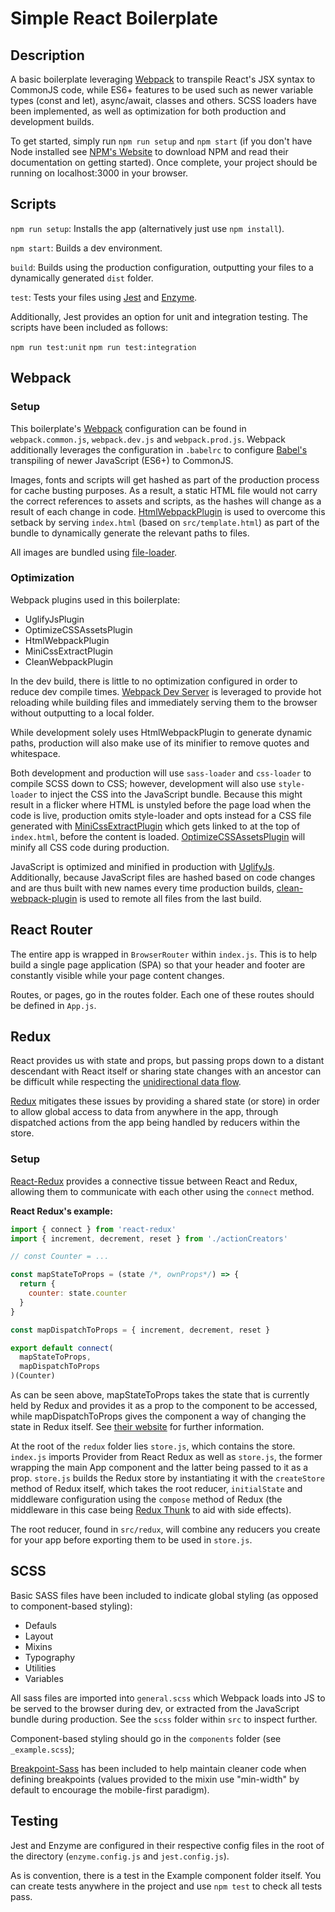 # Simple React Boilerplate

## Description

A basic boilerplate leveraging [Webpack](https://webpack.js.org/ "Webpack") to transpile React's JSX syntax to CommonJS code, while ES6+ features to be used such as newer variable types (const and let), async/await, classes and others. SCSS loaders have been implemented, as well as optimization for both production and development builds.

To get started, simply run `npm run setup` and `npm start` (if you don't have Node installed see [NPM's Website](https://www.npmjs.com/get-npm "NPM") to download NPM and read their documentation on getting started). Once complete, your project should be running on localhost:3000 in your browser.

## Scripts

`npm run setup`: Installs the app (alternatively just use `npm install`).

`npm start`: Builds a dev environment.

`build`: Builds using the production configuration, outputting your files to a dynamically generated `dist` folder.

`test`: Tests your files using [Jest](https://jestjs.io/ "Jest") and [Enzyme](https://www.npmjs.com/package/enzyme "Enzyme").

Additionally, Jest provides an option for unit and integration testing. The scripts have been included as follows:

`npm run test:unit`
`npm run test:integration`

## Webpack

### Setup

This boilerplate's [Webpack](https://webpack.js.org/ "Webpack") configuration can be found in `webpack.common.js`, `webpack.dev.js` and `webpack.prod.js`. Webpack additionally leverages the configuration in `.babelrc` to configure [Babel's](https://babeljs.io/ "Babel") transpiling of newer JavaScript (ES6+) to CommonJS.

Images, fonts and scripts will get hashed as part of the production process for cache busting purposes. As a result, a static HTML file would not carry the correct references to assets and scripts, as the hashes will change as a result of each change in code. [HtmlWebpackPlugin](https://github.com/jantimon/html-webpack-plugin "HTML Webpack Plugin") is used to overcome this setback by serving `index.html` (based on `src/template.html`) as part of the bundle to dynamically generate the relevant paths to files.

All images are bundled using [file-loader](https://webpack.js.org/loaders/file-loader/ "file-loader").



### Optimization

Webpack plugins used in this boilerplate:

- UglifyJsPlugin
- OptimizeCSSAssetsPlugin
- HtmlWebpackPlugin
- MiniCssExtractPlugin
- CleanWebpackPlugin

In the dev build, there is little to no optimization configured in order to reduce dev compile times. [Webpack Dev Server](https://github.com/webpack/webpack-dev-server "Webpack Dev Server") is leveraged to provide hot reloading while building files and immediately serving them to the browser without outputting to a local folder.

While development solely uses HtmlWebpackPlugin to generate dynamic paths, production will also make use of its minifier to remove quotes and whitespace.

Both development and production will use `sass-loader` and `css-loader` to compile SCSS down to CSS; however, development will also use `style-loader` to inject the CSS into the JavaScript bundle. Because this might result in a flicker where HTML is unstyled before the page load when the code is live, production omits style-loader and opts instead for a CSS file generated with [MiniCssExtractPlugin](https://webpack.js.org/plugins/mini-css-extract-plugin/ "MiniCssExtractPlugin") which gets linked to at the top of `index.html`, before the content is loaded. [OptimizeCSSAssetsPlugin](https://github.com/NMFR/optimize-css-assets-webpack-plugin "Optimize CSS Assets Plugin") will minify all CSS code during production.

JavaScript is optimized and minified in production with [UglifyJs](https://www.npmjs.com/package/uglify-js, "UglifyJS"). Additionally, because JavaScript files are hashed based on code changes and are thus built with new names every time production builds, [clean-webpack-plugin](https://github.com/johnagan/clean-webpack-plugin "Clean Webpack Plugin") is used to remote all files from the last build.

## React Router

The entire app is wrapped in `BrowserRouter` within `index.js`. This is to help build a single page application (SPA) so that your header and footer are constantly visible while your page content changes.

Routes, or pages, go in the routes folder. Each one of these routes should be defined in `App.js`.

## Redux
React provides us with state and props, but passing props down to a distant descendant with React itself or sharing state changes with an ancestor can be difficult while respecting the [unidirectional data flow](https://flaviocopes.com/react-unidirectional-data-flow/ "Unidirectional Data Flow").

[Redux](https://redux.js.org/ "Redux") mitigates these issues by providing a shared state (or store) in order to allow global access to data from anywhere in the app, through dispatched actions from the app being handled by reducers within the store.

### Setup

[React-Redux](https://react-redux.js.org/ "React-Redux") provides a connective tissue between React and Redux, allowing them to communicate with each other using the `connect` method.

**React Redux's example:**
```js
import { connect } from 'react-redux'
import { increment, decrement, reset } from './actionCreators'

// const Counter = ...

const mapStateToProps = (state /*, ownProps*/) => {
  return {
    counter: state.counter
  }
}

const mapDispatchToProps = { increment, decrement, reset }

export default connect(
  mapStateToProps,
  mapDispatchToProps
)(Counter)
```

As can be seen above, mapStateToProps takes the state that is currently held by Redux and provides it as a prop to the component to be accessed, while mapDispatchToProps gives the component a way of changing the state in Redux itself. See [their website](https://react-redux.js.org/introduction/quick-start "React-Redux") for further information.

At the root of the `redux` folder lies `store.js`, which contains the store. `index.js` imports Provider from React Redux as well as `store.js`, the former wrapping the main App component and the latter being passed to it as a prop. `store.js` builds the Redux store by instantiating it with the `createStore` method of Redux itself, which takes the root reducer, `initialState` and middleware configuration using the `compose` method of Redux (the middleware in this case being [Redux Thunk](https://github.com/reduxjs/redux-thunk "Redux Thunk") to aid with side effects). 

The root reducer, found in `src/redux`, will combine any reducers you create for your app before exporting them to be used in `store.js`.

## SCSS

Basic SASS files have been included to indicate global styling (as opposed to component-based styling):

- Defauls
- Layout
- Mixins
- Typography
- Utilities
- Variables

All sass files are imported into `general.scss` which Webpack loads into JS to be served to the browser during dev, or extracted from the JavaScript bundle during production. See the `scss` folder within `src` to inspect further.

Component-based styling should go in the `components` folder (see `_example.scss`);

[Breakpoint-Sass](http://breakpoint-sass.com "Breakpoint Sass Website") has been included to help maintain cleaner code when defining breakpoints (values provided to the mixin use "min-width" by default to encourage the mobile-first paradigm).


## Testing

Jest and Enzyme are configured in their respective config files in the root of the directory (`enzyme.config.js` and `jest.config.js`).

As is convention, there is a test in the Example component folder itself. You can create tests anywhere in the project and use `npm test` to check all tests pass.